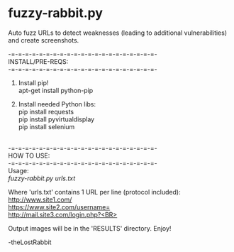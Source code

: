# fuzzy-rabbit.py
Auto fuzz URLs to detect weaknesses (leading to additional vulnerabilities) and create screenshots.

-=-=-=-=-=-=-=-=-=-=-=-=-=-=-=-=-=-=-=-=-=-<BR>
INSTALL/PRE-REQS:<BR>
-=-=-=-=-=-=-=-=-=-=-=-=-=-=-=-=-=-=-=-=-=-<BR>
1. Install pip!<BR>
apt-get install python-pip

2. Install needed Python libs:<BR>
pip install requests<BR>
pip install pyvirtualdisplay<BR>
pip install selenium<BR>

<BR>
-=-=-=-=-=-=-=-=-=-=-=-=-=-=-=-=-=-=-=-=-=-<BR>
HOW TO USE:<BR>
-=-=-=-=-=-=-=-=-=-=-=-=-=-=-=-=-=-=-=-=-=-<BR>
Usage:<BR>
<I>fuzzy-rabbit.py urls.txt</I>

Where 'urls.txt' contains 1 URL per line (protocol included):<BR>
http://www.site1.com/<BR>
https://www.site2.com/username=<BR>
http://mail.site3.com/login.php?<BR>

Output images will be in the 'RESULTS' directory. Enjoy!<BR>

-theLostRabbit
<BR><BR>


